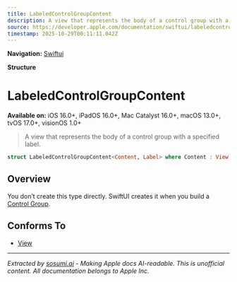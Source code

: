```yaml
---
title: LabeledControlGroupContent
description: A view that represents the body of a control group with a specified label.
source: https://developer.apple.com/documentation/swiftui/labeledcontrolgroupcontent
timestamp: 2025-10-29T00:11:11.042Z
---
```


**Navigation:** [Swiftui](/documentation/swiftui)

**Structure**

# LabeledControlGroupContent

**Available on:** iOS 16.0+, iPadOS 16.0+, Mac Catalyst 16.0+, macOS 13.0+, tvOS 17.0+, visionOS 1.0+

> A view that represents the body of a control group with a specified label.

```swift
struct LabeledControlGroupContent<Content, Label> where Content : View, Label : View
```

## Overview

You don’t create this type directly. SwiftUI creates it when you build a [Control Group](/documentation/swiftui/controlgroup).

## Conforms To

- [View](/documentation/swiftui/view)

---

*Extracted by [sosumi.ai](https://sosumi.ai) - Making Apple docs AI-readable.*
*This is unofficial content. All documentation belongs to Apple Inc.*
